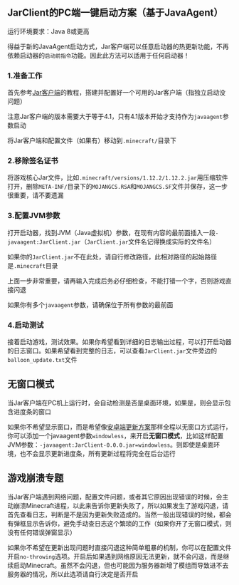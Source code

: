 ## JarClient的PC端一键启动方案（基于JavaAgent）

运行环境要求：Java 8或更高

得益于新的JavaAgent启动方式，Jar客户端可以任意启动器的热更新功能，不再依赖启动器的`启动前指令`功能。因此此方法可以适用于任何启动器！

### 1.准备工作

首先参考[Jar客户端](jar-client.md)的教程，搭建并配置好一个可用的Jar客户端（指独立启动没问题）

注意Jar客户端的版本需要大于等于4.1，只有4.1版本开始才支持作为`javaagent`参数启动

将Jar客户端和配置文件（如果有）移动到`.minecraft/`目录下

### 2.移除签名证书

将游戏核心Jar文件，比如`.minecraft/versions/1.12.2/1.12.2.jar`用压缩软件打开，删除`META-INF/`目录下的`MOJANGCS.RSA`和`MOJANGCS.SF`文件并保存，这一步很重要，请不要遗漏

### 3.配置JVM参数

打开启动器，找到JVM（Java虚拟机）参数，在现有内容的最前面插入一段`-javaagent:JarClient.jar`（`JarClient.jar`文件名记得换成实际的文件名）

如果你的`JarClient.jar`不在此处，请自行修改路径，此相对路径的起始路径是`.minecraft`目录

上面一步非常重要，请再输入完成后务必仔细检查，不能打错一个字，否则游戏直接闪退

如果你有多个`javaagent`参数，请确保位于所有参数的最前面

### 4.启动测试

接着启动游戏，测试效果。如果你希望看到详细的日志输出过程，可以打开启动器的日志窗口。如果希望看到完整的日志，可以查看`JarClient.jar`文件旁边的`balloon_update.txt`文件

## 无窗口模式

当Jar客户端在PC机上运行时，会自动检测是否是桌面环境，如果是，则会显示包含进度条的窗口

如果你不希望显示窗口，而是希望像[安卓端更新方案](java-agent-based-mobile.md)那样全程以无窗口方式运行，你可以添加一个javaagent参数`windowless`，来开启**无窗口模式**，比如这样配置JVM参数：`-javaagent:JarClient-0.0.0.jar=windowless`。则即使是桌面环境，也不会显示更新进度条，所有更新过程将完全在后台运行

## 游戏崩溃专题

当Jar客户端遇到网络问题，配置文件问题，或者其它原因出现错误的时候，会主动崩溃Minecraft进程，以此来告诉你更新失败了，所以如果发生了游戏闪退，请首先查看日志，判断是不是因为更新失败造成的。当然一般出现错误的时候，都会有弹框显示告诉你，避免手动查日志这个繁琐的工作（如果你开了无窗口模式，则没有任何错误弹窗显示）

如果你不希望在更新出现问题时直接闪退这种简单粗暴的机制，你可以在配置文件开启`no-throwing`选项。开启后如果遇到网络原因无法更新，就不会闪退，而是继续启动Minecraft。虽然不会闪退，但也可能因为服务器新增了模组而导致进不去服务器的情况，所以此选项请自行决定是否开启